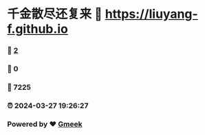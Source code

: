 # 千金散尽还复来 :link: https://liuyang-f.github.io 
### :page_facing_up: [2](https://liuyang-f.github.io/tag.html) 
### :speech_balloon: 0 
### :hibiscus: 7225 
### :alarm_clock: 2024-03-27 19:26:27 
### Powered by :heart: [Gmeek](https://github.com/Meekdai/Gmeek)
